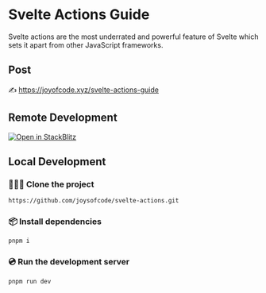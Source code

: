 # Svelte Actions Guide

Svelte actions are the most underrated and powerful feature of Svelte which sets it apart from other JavaScript frameworks.

## Post

✍️ https://joyofcode.xyz/svelte-actions-guide

## Remote Development

[![Open in StackBlitz](https://developer.stackblitz.com/img/open_in_stackblitz.svg)](https://stackblitz.com/github/joysofcode/svelte-actions)

## Local Development

### 🧑‍🤝‍🧑 Clone the project

```sh
https://github.com/joysofcode/svelte-actions.git
```

### 📦️ Install dependencies

```sh
pnpm i
```

### 💿️ Run the development server

```sh
pnpm run dev
```
